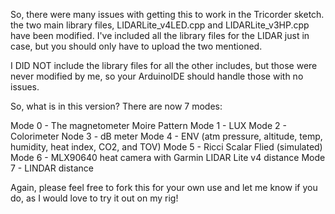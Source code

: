 So, there were many issues with getting this to work in the Tricorder sketch. the two main library files, LIDARLite_v4LED.cpp and LIDARLite_v3HP.cpp have been modified. I've included all the library files for the LIDAR just in case, but you should only have to upload the two mentioned.

I DID NOT include the library files for all the other includes, but those were never modified by me, so your ArduinoIDE should handle those with no issues.

So, what is in this version? There are now 7 modes:

Mode 0 - The magnetometer Moire Pattern
Mode 1 - LUX 
Mode 2 - Colorimeter
Node 3 - dB meter
Mode 4 - ENV (atm pressure, altitude, temp, humidity, heat index, CO2, and TOV)
Mode 5 - Ricci Scalar Flied (simulated)
Mode 6 - MLX90640 heat camera with Garmin LIDAR Lite v4 distance
Mode 7 - LINDAR distance

Again, please feel free to fork this for your own use and let me know if you do, as I would love to try it out on my rig!
